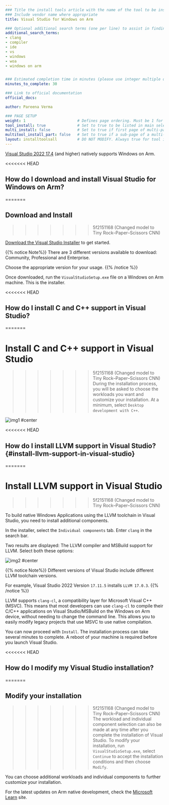 ```yaml
---
### Title the install tools article with the name of the tool to be installed
### Include vendor name where appropriate
title: Visual Studio for Windows on Arm 

### Optional additional search terms (one per line) to assist in finding the article
additional_search_terms:
- clang
- compiler
- ide
- vs
- windows
- woa
- windows on arm


### Estimated completion time in minutes (please use integer multiple of 5)
minutes_to_complete: 30

### Link to official documentation
official_docs: 

author: Pareena Verma

### PAGE SETUP
weight: 1                       # Defines page ordering. Must be 1 for first (or only) page.
tool_install: true              # Set to true to be listed in main selection page, else false
multi_install: false            # Set to true if first page of multi-page article, else false
multitool_install_part: false   # Set to true if a sub-page of a multi-page article, else false
layout: installtoolsall         # DO NOT MODIFY. Always true for tool install articles
---
```


[Visual Studio 2022 17.4](https://learn.microsoft.com/en-us/visualstudio/install/visual-studio-on-arm-devices) (and higher) natively supports Windows on Arm.

<<<<<<< HEAD
## How do I download and install Visual Studio for Windows on Arm?
=======
## Download and Install
>>>>>>> 5f2151168 (Changed model to Tiny Rock–Paper–Scissors CNN)

[Download the Visual Studio Installer](https://visualstudio.microsoft.com/vs/) to get started.

{{% notice Note%}}
There are 3 different versions available to download: Community, Professional and Enterprise.

Choose the appropriate version for your usage.
{{% /notice %}}

Once downloaded, run the `VisualStudioSetup.exe` file on a Windows on Arm machine. This is the installer.

<<<<<<< HEAD
## How do I install C and C++ support in Visual Studio?
=======
# Install C and C++ support in Visual Studio
>>>>>>> 5f2151168 (Changed model to Tiny Rock–Paper–Scissors CNN)
During the installation process, you will be asked to choose the workloads you want and customize your installation. At a minimum, select `Desktop development with C++`.

![img1 #center](/install-guides/_images/vs-woa.png)

<<<<<<< HEAD
## How do I install LLVM support in Visual Studio? {#install-llvm-support-in-visual-studio}
=======
# Install LLVM support in Visual Studio
>>>>>>> 5f2151168 (Changed model to Tiny Rock–Paper–Scissors CNN)

To build native Windows Applications using the LLVM toolchain in Visual Studio, you need to install additional components.

In the installer, select the `Individual components` tab. Enter `clang` in the search bar.

Two results are displayed: The LLVM compiler and MSBuild support for LLVM. Select both these options:

![img2 #center](/install-guides/_images/llvm_vs.png)

{{% notice  Note%}}
Different versions of Visual Studio include different LLVM toolchain versions.

For example, Visual Studio 2022 Version `17.11.5` installs `LLVM 17.0.3`.
{{% /notice %}}

LLVM supports `clang-cl`, a compatibility layer for Microsoft Visual C++ (MSVC). This means that most developers can use `clang-cl` to compile their C/C++ applications on Visual Studio/MSBuild on the Windows on Arm device, without needing to change the command line. This allows you to easily modify legacy projects that use MSVC to use native compilation.

You can now proceed with `Install`. The installation process can take several minutes to complete. A reboot of your machine is required before you launch Visual Studio.

<<<<<<< HEAD
## How do I modify my Visual Studio installation?
=======
## Modify your installation
>>>>>>> 5f2151168 (Changed model to Tiny Rock–Paper–Scissors CNN)
The workload and individual component selection can also be made at any time after you complete the installation of Visual Studio. To modify your installation, run `VisualStudioSetup.exe`, select `Continue` to accept the installation conditions and then choose `Modify`.

You can choose additional workloads and individual components to further customize your installation.

For the latest updates on Arm native development, check the [Microsoft Learn](https://learn.microsoft.com/en-us/windows/arm/overview) site.
